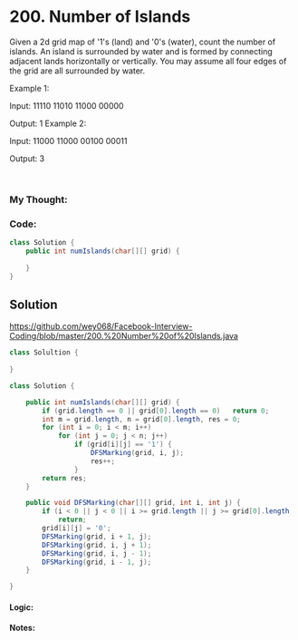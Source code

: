 # 200. Number of Islands

Given a 2d grid map of '1's (land) and '0's (water), count the number of islands. An island is surrounded by water and is formed by connecting adjacent lands horizontally or vertically. You may assume all four edges of the grid are all surrounded by water.

Example 1:

Input:
11110
11010
11000
00000

Output: 1
Example 2:

Input:
11000
11000
00100
00011

Output: 3



<br>

### My Thought: 


### Code: 
```java
class Solution {
    public int numIslands(char[][] grid) {
        
    }
}

```    


## Solution

https://github.com/wey068/Facebook-Interview-Coding/blob/master/200.%20Number%20of%20Islands.java


```java
class Solultion {
    
}

class Solution {

    public int numIslands(char[][] grid) {
        if (grid.length == 0 || grid[0].length == 0)   return 0;
        int m = grid.length, n = grid[0].length, res = 0;
        for (int i = 0; i < m; i++)
            for (int j = 0; j < n; j++)
                if (grid[i][j] == '1') {
                    DFSMarking(grid, i, j);
                    res++;
                }
        return res;
    }

    public void DFSMarking(char[][] grid, int i, int j) {
        if (i < 0 || j < 0 || i >= grid.length || j >= grid[0].length || grid[i][j] == '0')
            return;
        grid[i][j] = '0';
        DFSMarking(grid, i + 1, j);
        DFSMarking(grid, i, j + 1);
        DFSMarking(grid, i, j - 1);
        DFSMarking(grid, i - 1, j);
    }

}

```  


#### Logic: 

#### Notes: 


